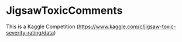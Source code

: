 # JigsawToxicComments

This is a Kaggle Competition (https://www.kaggle.com/c/jigsaw-toxic-severity-rating/data)

